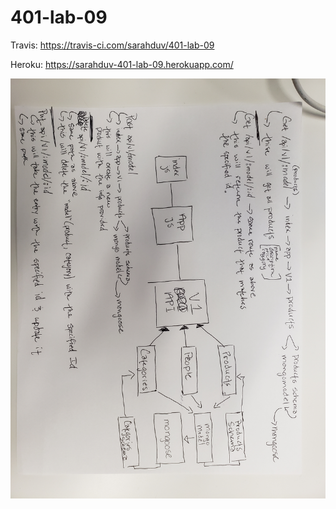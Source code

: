 # 401-lab-09

Travis: https://travis-ci.com/sarahduv/401-lab-09

Heroku: https://sarahduv-401-lab-09.herokuapp.com/

![uml](https://github.com/sarahduv/401-lab-09/blob/master/api-server/assets/uml.jpg?raw=true)

